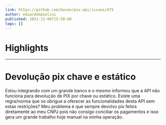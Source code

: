 ```yaml
---
link: https://github.com/bacen/pix-api/issues/475
author: eduardomazolini
published: 2021-12-06T15:50:00
tags: []
---
```

# Highlights


---
# Devolução pix chave e estático
Estou integrando com um grande banco e o mesmo informou que a API não funciona para devolução de PIX por chave ou estático. Existe uma regra/norma que os obrigue a oferecer as funcionalidades desta API sem estas restrições? Meu problema é que sempre devolvo pix feitos diretamente ao meu CNPJ pois não consigo conciliar os pagamentos e isso gera um grande trabalho hoje manual na minha operação.